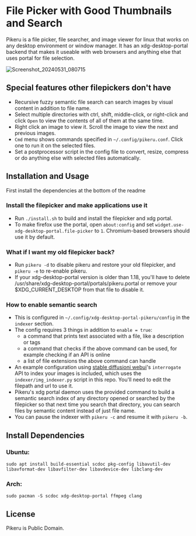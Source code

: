  # File Picker with Good Thumbnails and Search

Pikeru is a file picker, file searcher, and image viewer for linux that works on any desktop environment or window manager. It has an xdg-desktop-portal backend that makes it useable with web browsers and anything else that uses portal for file selection.

![Screenshot_20240531_080715](https://github.com/dvhar/pikeru/assets/33729230/2d97ac64-0144-4bb0-9186-ecd44c43f3fe)

## Special features other filepickers don't have
* Recursive fuzzy semantic file search can search images by visual content in addition to file name.
* Select multiple directories with ctrl, shift, middle-click, or right-click and click `Open` to view the contents of all of them at the same time.
* Right click an image to view it. Scroll the image to view the next and previous images.
* `Cmd` menu shows commands specified in `~/.config/pikeru.conf`. Click one to run it on the selected files.
* Set a postprocessor script in the config file to convert, resize, compress or do anything else with selected files automatically.

## Installation and Usage

First install the dependencies at the bottom of the readme

### Install the filepicker and make applications use it
* Run `./install.sh` to build and install the filepicker and xdg portal.
* To make firefox use the portal, open `about:config` and set `widget.use-xdg-desktop-portal.file-picker` to `1`. Chromium-based browsers should use it by default.

### What if I want my old filepicker back?
* Run `pikeru -d` to disable pikeru and restore your old filepicker, and `pikeru -e` to re-enable pikeru.
* If your xdg-desktop-portal version is older than 1.18, you'll have to delete /usr/share/xdg-desktop-portal/portals/pikeru.portal or remove your $XDG_CURRENT_DESKTOP from that file to disable it.

### How to enable semantic search
* This is configured in `~/.config/xdg-desktop-portal-pikeru/config` in the `indexer` section.
* The config requires 3 things in addition to `enable = true`:
    * a command that prints text associated with a file, like a description or tags
    * a command that checks if the above command can be used, for example checking if an API is online
    * a list of file extensions the above command can handle
* An example configuration using [stable diffusioni webui](https://github.com/AUTOMATIC1111/stable-diffusion-webui)'s `interrogate` API to index your images is included, which uses the `indexer/img_indexer.py` script in this repo. You'll need to edit the filepath and url to use it.
* Pikeru's xdg portal daemon uses the provided command to build a semantic search index of any directory opened or searched by the filepicker so that next time you search that directory, you can search files by semantic content instead of just file name.
* You can pause the indexer with `pikeru -c` and resume it with `pikeru -b`.

## Install Dependencies

### Ubuntu:
```
sudo apt install build-essential scdoc pkg-config libavutil-dev libavformat-dev libavfilter-dev libavdevice-dev libclang-dev
```

### Arch:
```
sudo pacman -S scdoc xdg-desktop-portal ffmpeg clang
```

## License
Pikeru is Public Domain.
